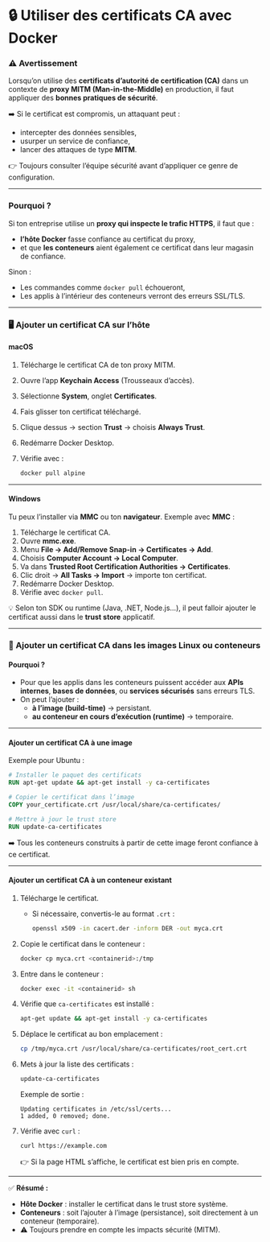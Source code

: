 # 🔒 Utiliser des certificats CA avec Docker

### ⚠️ Avertissement

Lorsqu’on utilise des **certificats d’autorité de certification (CA)** dans un contexte de **proxy MITM (Man-in-the-Middle)** en production, il faut appliquer des **bonnes pratiques de sécurité**.

➡️ Si le certificat est compromis, un attaquant peut :

* intercepter des données sensibles,
* usurper un service de confiance,
* lancer des attaques de type **MITM**.

👉 Toujours consulter l’équipe sécurité avant d’appliquer ce genre de configuration.

***

### Pourquoi ?

Si ton entreprise utilise un **proxy qui inspecte le trafic HTTPS**, il faut que :

* **l’hôte Docker** fasse confiance au certificat du proxy,
* et que **les conteneurs** aient également ce certificat dans leur magasin de confiance.

Sinon :

* Les commandes comme `docker pull` échoueront,
* Les applis à l’intérieur des conteneurs verront des erreurs SSL/TLS.

***

### 🖥️ Ajouter un certificat CA sur l’hôte

#### macOS

1. Télécharge le certificat CA de ton proxy MITM.
2. Ouvre l’app **Keychain Access** (Trousseaux d’accès).
3. Sélectionne **System**, onglet **Certificates**.
4. Fais glisser ton certificat téléchargé.
5. Clique dessus → section **Trust** → choisis **Always Trust**.
6. Redémarre Docker Desktop.
7.  Vérifie avec :

    ```bash
    docker pull alpine
    ```

***

#### Windows

Tu peux l’installer via **MMC** ou ton **navigateur**. Exemple avec **MMC** :

1. Télécharge le certificat CA.
2. Ouvre **mmc.exe**.
3. Menu **File → Add/Remove Snap-in → Certificates → Add**.
4. Choisis **Computer Account → Local Computer**.
5. Va dans **Trusted Root Certification Authorities → Certificates**.
6. Clic droit → **All Tasks → Import** → importe ton certificat.
7. Redémarre Docker Desktop.
8. Vérifie avec `docker pull`.

💡 Selon ton SDK ou runtime (Java, .NET, Node.js…), il peut falloir ajouter le certificat aussi dans le **trust store** applicatif.

***

### 🐧 Ajouter un certificat CA dans les **images Linux** ou **conteneurs**

#### Pourquoi ?

* Pour que les applis dans les conteneurs puissent accéder aux **APIs internes**, **bases de données**, ou **services sécurisés** sans erreurs TLS.
* On peut l’ajouter :
  * **à l’image (build-time)** → persistant.
  * **au conteneur en cours d’exécution (runtime)** → temporaire.

***

#### Ajouter un certificat CA à une **image**

Exemple pour Ubuntu :

```dockerfile
# Installer le paquet des certificats
RUN apt-get update && apt-get install -y ca-certificates

# Copier le certificat dans l’image
COPY your_certificate.crt /usr/local/share/ca-certificates/

# Mettre à jour le trust store
RUN update-ca-certificates
```

➡️ Tous les conteneurs construits à partir de cette image feront confiance à ce certificat.

***

#### Ajouter un certificat CA à un **conteneur existant**

1. Télécharge le certificat.
   *   Si nécessaire, convertis-le au format `.crt` :

       ```bash
       openssl x509 -in cacert.der -inform DER -out myca.crt
       ```
2.  Copie le certificat dans le conteneur :

    ```bash
    docker cp myca.crt <containerid>:/tmp
    ```
3.  Entre dans le conteneur :

    ```bash
    docker exec -it <containerid> sh
    ```
4.  Vérifie que `ca-certificates` est installé :

    ```bash
    apt-get update && apt-get install -y ca-certificates
    ```
5.  Déplace le certificat au bon emplacement :

    ```bash
    cp /tmp/myca.crt /usr/local/share/ca-certificates/root_cert.crt
    ```
6.  Mets à jour la liste des certificats :

    ```bash
    update-ca-certificates
    ```

    Exemple de sortie :

    ```
    Updating certificates in /etc/ssl/certs...
    1 added, 0 removed; done.
    ```
7.  Vérifie avec `curl` :

    ```bash
    curl https://example.com
    ```

    👉 Si la page HTML s’affiche, le certificat est bien pris en compte.

***

✅ **Résumé :**

* **Hôte Docker** : installer le certificat dans le trust store système.
* **Conteneurs** : soit l’ajouter à l’image (persistance), soit directement à un conteneur (temporaire).
* ⚠️ Toujours prendre en compte les impacts sécurité (MITM).
